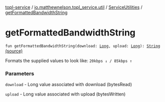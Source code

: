 [topl-service](../../index.md) / [io.matthewnelson.topl_service.util](../index.md) / [ServiceUtilities](index.md) / [getFormattedBandwidthString](./get-formatted-bandwidth-string.md)

# getFormattedBandwidthString

`fun getFormattedBandwidthString(download: `[`Long`](https://kotlinlang.org/api/latest/jvm/stdlib/kotlin/-long/index.html)`, upload: `[`Long`](https://kotlinlang.org/api/latest/jvm/stdlib/kotlin/-long/index.html)`): `[`String`](https://kotlinlang.org/api/latest/jvm/stdlib/kotlin/-string/index.html) [(source)](https://github.com/05nelsonm/TorOnionProxyLibrary-Android/blob/master/topl-service/src/main/java/io/matthewnelson/topl_service/util/ServiceUtilities.kt#L81)

Formats the supplied values to look like: `20kbps ↓ / 85kbps ↑`

### Parameters

`download` - Long value associated with download (bytesRead)

`upload` - Long value associated with upload (bytesWritten)